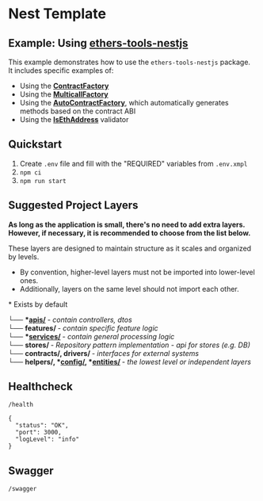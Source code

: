 # Nest Template

## Example: Using [ethers-tools-nestjs](https://github.com/neuroborus/ethers-tools-nestjs)

This example demonstrates how to use the `ethers-tools-nestjs` package.  
It includes specific examples of:

- Using the [**ContractFactory**](src/services/coin/coin.service.ts)
- Using the [**MulticallFactory**](src/services/coin/coin.service.ts)
- Using the [**AutoContractFactory**](src/services/nft/nft.service.ts), which automatically generates methods based on the contract ABI
- Using the [**IsEthAddress**](src/apis/v1/coins/get-coin-info.query.ts) validator



## Quickstart
1. Create `.env` file and fill with the "REQUIRED" variables from `.env.xmpl`
2. `npm ci`
3. `npm run start`

## Suggested Project Layers
<b> As long as the application is small, there's no need to add extra layers.</b></br>
<b> However, if necessary, it is recommended to choose from the list below. </b>

These layers are designed to maintain structure as it scales and organized by levels.  
* By convention, higher-level layers must not be imported into lower-level ones.  
* Additionally, layers on the same level should not import each other.

\*  Exists by default

└── <b> *[apis/](src/apis/README.md) </b> - <i> contain controllers, dtos </i>  
└── <b> features/ </b> - <i> contain specific feature logic </i>  
└── <b> *[services/](src/services/README.md) </b> - <i> contain general processing logic </i>  
└── <b> stores/ </b> - <i> Repository pattern implementation - api for stores (e.g. DB) </i>  
└── <b> contracts/, drivers/ </b> - <i> interfaces for external systems </i>  
└── <b> helpers/, *[config/](src/config/README.md), *[entities/](src/entities/README.md) </b> - <i> the lowest level or independent layers </i>

## Healthcheck
`/health`
```
{
  "status": "OK",
  "port": 3000,
  "logLevel": "info"
}
```

## Swagger
`/swagger`